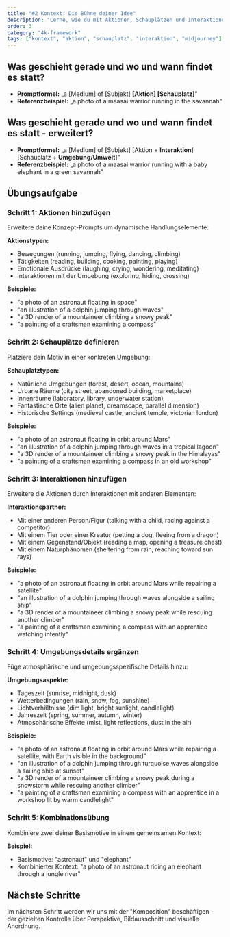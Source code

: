 ```yaml
---
title: "#2 Kontext: Die Bühne deiner Idee"
description: "Lerne, wie du mit Aktionen, Schauplätzen und Interaktionen deinen KI-Bildern mehr Tiefe und Erzählung verleihen kannst."
order: 3
category: "4k-framework"
tags: ["kontext", "aktion", "schauplatz", "interaktion", "midjourney"]
---
```


## Was geschieht gerade und wo und wann findet es statt?

* **Promptformel:** „a [Medium] of [Subjekt] **[Aktion] [Schauplatz]**"
* **Referenzbeispiel:** „a photo of a maasai warrior running in the savannah"

## Was geschieht gerade und wo und wann findet es statt - erweitert?

* **Promptformel:** „a [Medium] of [Subjekt] [Aktion + **Interaktion**] [Schauplatz + **Umgebung/Umwelt**]"
* **Referenzbeispiel:** „a photo of a maasai warrior running with a baby elephant in a green savannah"

## Übungsaufgabe

### Schritt 1: Aktionen hinzufügen

Erweitere deine Konzept-Prompts um dynamische Handlungselemente:

**Aktionstypen:**
- Bewegungen (running, jumping, flying, dancing, climbing)
- Tätigkeiten (reading, building, cooking, painting, playing)
- Emotionale Ausdrücke (laughing, crying, wondering, meditating)
- Interaktionen mit der Umgebung (exploring, hiding, crossing)

**Beispiele:**
- "a photo of an astronaut floating in space"
- "an illustration of a dolphin jumping through waves"
- "a 3D render of a mountaineer climbing a snowy peak"
- "a painting of a craftsman examining a compass"

### Schritt 2: Schauplätze definieren

Platziere dein Motiv in einer konkreten Umgebung:

**Schauplatztypen:**
- Natürliche Umgebungen (forest, desert, ocean, mountains)
- Urbane Räume (city street, abandoned building, marketplace)
- Innenräume (laboratory, library, underwater station)
- Fantastische Orte (alien planet, dreamscape, parallel dimension)
- Historische Settings (medieval castle, ancient temple, victorian london)

**Beispiele:**
- "a photo of an astronaut floating in orbit around Mars"
- "an illustration of a dolphin jumping through waves in a tropical lagoon"
- "a 3D render of a mountaineer climbing a snowy peak in the Himalayas"
- "a painting of a craftsman examining a compass in an old workshop"

### Schritt 3: Interaktionen hinzufügen

Erweitere die Aktionen durch Interaktionen mit anderen Elementen:

**Interaktionspartner:**
- Mit einer anderen Person/Figur (talking with a child, racing against a competitor)
- Mit einem Tier oder einer Kreatur (petting a dog, fleeing from a dragon)
- Mit einem Gegenstand/Objekt (reading a map, opening a treasure chest)
- Mit einem Naturphänomen (sheltering from rain, reaching toward sun rays)

**Beispiele:**
- "a photo of an astronaut floating in orbit around Mars while repairing a satellite"
- "an illustration of a dolphin jumping through waves alongside a sailing ship"
- "a 3D render of a mountaineer climbing a snowy peak while rescuing another climber"
- "a painting of a craftsman examining a compass with an apprentice watching intently"

### Schritt 4: Umgebungsdetails ergänzen

Füge atmosphärische und umgebungsspezifische Details hinzu:

**Umgebungsaspekte:**
- Tageszeit (sunrise, midnight, dusk)
- Wetterbedingungen (rain, snow, fog, sunshine)
- Lichtverhältnisse (dim light, bright sunlight, candlelight)
- Jahreszeit (spring, summer, autumn, winter)
- Atmosphärische Effekte (mist, light reflections, dust in the air)

**Beispiele:**
- "a photo of an astronaut floating in orbit around Mars while repairing a satellite, with Earth visible in the background"
- "an illustration of a dolphin jumping through turquoise waves alongside a sailing ship at sunset"
- "a 3D render of a mountaineer climbing a snowy peak during a snowstorm while rescuing another climber"
- "a painting of a craftsman examining a compass with an apprentice in a workshop lit by warm candlelight"

### Schritt 5: Kombinationsübung

Kombiniere zwei deiner Basismotive in einem gemeinsamen Kontext:

**Beispiel:**
- Basismotive: "astronaut" und "elephant"
- Kombinierter Kontext: "a photo of an astronaut riding an elephant through a jungle river"

## Nächste Schritte

Im nächsten Schritt werden wir uns mit der "Komposition" beschäftigen - der gezielten Kontrolle über Perspektive, Bildausschnitt und visuelle Anordnung.
